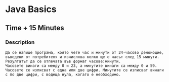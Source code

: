 # Java Basics

## Time + 15 Minutes

### Description
    Да се напише програма, която чете час и минути от 24-часово денонощие, въведени от потребителя и изчислява колко ще е часът след 15 минути.
    Резултатът да се отпечата във формат часове:минути. 
    Часовете винаги са между 0 и 23, а минутите винаги са между 0 и 59. 
    Часовете се изписват с една или две цифри. Минутите се изписват винаги с по две цифри, с водеща нула, когато е необходимо.